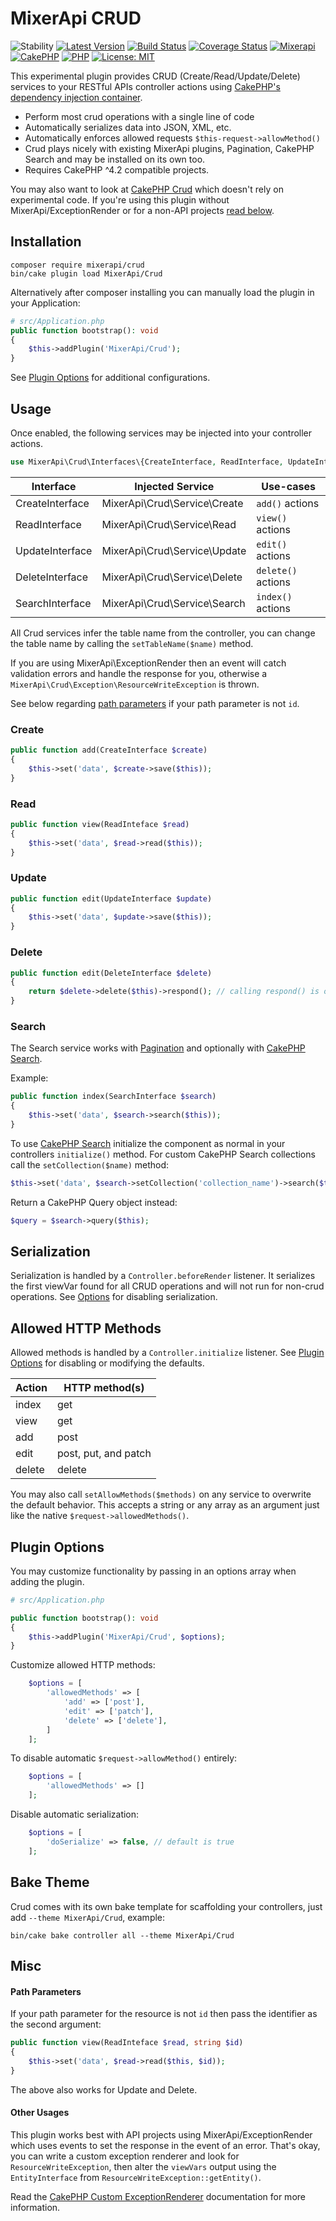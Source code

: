 # MixerApi CRUD

![Stability][ico-stability]
[![Latest Version][ico-version]][link-version]
[![Build Status][ico-build]][link-build]
[![Coverage Status][ico-coverage]][link-coverage]
[![Mixerapi][ico-mixerapi]][link-mixerapi]
[![CakePHP][ico-cakephp]][link-cakephp]
[![PHP][ico-php]][link-php]
[![License: MIT][ico-license]][link-license]

[ico-stability]: https://img.shields.io/badge/stability-experimental-orange.svg?style=flat-square
[ico-version]: https://img.shields.io/packagist/v/mixerapi/crud.svg?style=flat-square
[ico-build]: https://github.com/mixerapi/mixerapi-dev/workflows/Build/badge.svg?branch=master
[ico-coverage]: https://coveralls.io/repos/github/mixerapi/mixerapi-dev/badge.svg?branch=master
[ico-mixerapi]: https://mixerapi.com/assets/img/mixer-api-red.svg
[ico-cakephp]: https://img.shields.io/badge/cakephp-^4.2-red?logo=cakephp
[ico-php]: https://img.shields.io/badge/php-%3E%3D%207.2-8892BF.svg?logo=php
[ico-license]: https://img.shields.io/badge/License-MIT-yellow.svg


[link-version]: https://packagist.org/packages/mixerapi/crud
[link-build]: https://github.com/mixerapi/mixerapi-dev/actions?query=workflow%3ABuild
[link-coverage]: https://coveralls.io/github/mixerapi/mixerapi-dev?branch=master
[link-mixerapi]: https://mixerapi.com
[link-cakephp]: https://book.cakephp.org/4/en/index.html
[link-php]: https://php.net/
[link-license]: LICENSE.txt

This experimental plugin provides CRUD (Create/Read/Update/Delete) services to your RESTful APIs controller actions
using [CakePHP's dependency injection container](https://book.cakephp.org/4/en/development/dependency-injection.html).

- Perform most crud operations with a single line of code
- Automatically serializes data into JSON, XML, etc.
- Automatically enforces allowed requests `$this-request->allowMethod()`
- Crud plays nicely with existing MixerApi plugins, Pagination, CakePHP Search and may be installed on its own too.
- Requires CakePHP ^4.2 compatible projects.

You may also want to look at [CakePHP Crud](https://crud.readthedocs.io/en/latest/installation.html) which doesn't
rely on experimental code. If you're using this plugin without MixerApi/ExceptionRender or for a non-API projects
[read below](#other-usages).

## Installation

```console
composer require mixerapi/crud
bin/cake plugin load MixerApi/Crud
```

Alternatively after composer installing you can manually load the plugin in your Application:

```php
# src/Application.php
public function bootstrap(): void
{
    $this->addPlugin('MixerApi/Crud');
}
```

See [Plugin Options](#plugin-options) for additional configurations.


## Usage

Once enabled, the following services may be injected into your controller actions.

```php
use MixerApi\Crud\Interfaces\{CreateInterface, ReadInterface, UpdateInterface, DeleteInterface, SearchInterface};
```

| Interface | Injected Service | Use-cases |
| ------------- | ------------- |  ------------- |
| CreateInterface | MixerApi\Crud\Service\Create | `add()` actions |
| ReadInterface | MixerApi\Crud\Service\Read | `view()` actions |
| UpdateInterface | MixerApi\Crud\Service\Update | `edit()` actions |
| DeleteInterface | MixerApi\Crud\Service\Delete | `delete()` actions |
| SearchInterface | MixerApi\Crud\Service\Search | `index()` actions |

All Crud services infer the table name from the controller, you can change the table name by calling the
`setTableName($name)` method.

If you are using MixerApi\ExceptionRender then an event will catch validation errors and handle the response for you,
otherwise a `MixerApi\Crud\Exception\ResourceWriteException` is thrown.

See below regarding [path parameters](#path-parameters) if your path parameter is not `id`.

### Create

```php
public function add(CreateInterface $create)
{
    $this->set('data', $create->save($this));
}
```

### Read

```php
public function view(ReadInteface $read)
{
    $this->set('data', $read->read($this));
}
```

### Update

```php
public function edit(UpdateInterface $update)
{
    $this->set('data', $update->save($this));
}
```

### Delete

```php
public function edit(DeleteInterface $delete)
{
    return $delete->delete($this)->respond(); // calling respond() is optional
}
```

### Search

The Search service works with [Pagination](https://book.cakephp.org/4/en/controllers/components/pagination.html) and
optionally with [CakePHP Search](https://github.com/FriendsOfCake/search).

Example:

```php
public function index(SearchInterface $search)
{
    $this->set('data', $search->search($this));
}
```

To use [CakePHP Search](https://github.com/FriendsOfCake/search) initialize the component as normal in your controllers
`initialize()` method.  For custom CakePHP Search collections call the `setCollection($name)` method:

```php
$this->set('data', $search->setCollection('collection_name')->search($this));
```

Return a CakePHP Query object instead:

```php
$query = $search->query($this);
```

## Serialization

Serialization is handled by a `Controller.beforeRender` listener. It serializes the first viewVar found for all CRUD
operations and will not run for non-crud operations. See [Options](#plugin-options) for disabling serialization.

## Allowed HTTP Methods

Allowed methods is handled by a `Controller.initialize` listener. See [Plugin Options](#plugin-options) for disabling or
modifying the defaults.

| Action | HTTP method(s) |
| ------------- | ------------- |
| index | get |
| view | get |
| add | post |
| edit | post, put, and patch |
| delete | delete |

You may also call `setAllowMethods($methods)` on any service to overwrite the default behavior. This accepts a string
or any array as an argument just like the native `$request->allowedMethods()`.

## Plugin Options

You may customize functionality by passing in an options array when adding the plugin.

```php
# src/Application.php

public function bootstrap(): void
{
    $this->addPlugin('MixerApi/Crud', $options);
}
```

Customize allowed HTTP methods:

```php
    $options = [
        'allowedMethods' => [
            'add' => ['post'],
            'edit' => ['patch'],
            'delete' => ['delete'],
        ]
    ];
```

To disable automatic `$request->allowMethod()` entirely:

```php
    $options = [
        'allowedMethods' => []
    ];
```

Disable automatic serialization:

```php
    $options = [
        'doSerialize' => false, // default is true
    ];
```

## Bake Theme

Crud comes with its own bake template for scaffolding your controllers, just add `--theme MixerApi/Crud`, example:

```console
bin/cake bake controller all --theme MixerApi/Crud
```

## Misc

#### Path Parameters

If your path parameter for the resource is not `id` then pass the identifier as the second argument:

```php
public function view(ReadInteface $read, string $id)
{
    $this->set('data', $read->read($this, $id));
}
```

The above also works for Update and Delete.

#### Other Usages

This plugin works best with API projects using MixerApi/ExceptionRender which uses events to set the response in the
event of an error. That's okay, you can write a custom exception renderer and look for `ResourceWriteException`, then
alter the `viewVars` output using the `EntityInterface` from `ResourceWriteException::getEntity()`.

Read the [CakePHP Custom ExceptionRenderer](https://book.cakephp.org/4/en/development/errors.html#custom-exceptionrenderer)
documentation for more information.
